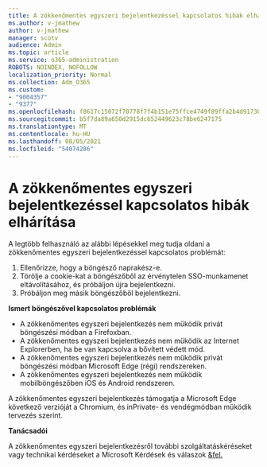 ```yaml
---
title: A zökkenőmentes egyszeri bejelentkezéssel kapcsolatos hibák elhárítása
ms.author: v-jmathew
author: v-jmathew
manager: scotv
audience: Admin
ms.topic: article
ms.service: o365-administration
ROBOTS: NOINDEX, NOFOLLOW
localization_priority: Normal
ms.collection: Adm_O365
ms.custom:
- "9004357"
- "9377"
ms.openlocfilehash: f8617c15072f70778f7f4b151e75ffce4749f89ffa2b4d91730937c26aaeabbb
ms.sourcegitcommit: b5f7da89a650d2915dc652449623c78be6247175
ms.translationtype: MT
ms.contentlocale: hu-HU
ms.lasthandoff: 08/05/2021
ms.locfileid: "54074286"
---
```

# <a name="troubleshoot-seamless-single-sign-on-sso-browser-issues"></a>A zökkenőmentes egyszeri bejelentkezéssel kapcsolatos hibák elhárítása

A legtöbb felhasználó az alábbi lépésekkel meg tudja oldani a zökkenőmentes egyszeri bejelentkezéssel kapcsolatos problémát:

1. Ellenőrizze, hogy a böngésző naprakész-e.
2. Törölje a cookie-kat a böngészőből az érvénytelen SSO-munkamenet eltávolításához, és próbáljon újra bejelentkezni.
3. Próbáljon meg másik böngészőből bejelentkezni.

**Ismert böngészővel kapcsolatos problémák**

- A zökkenőmentes egyszeri bejelentkezés nem működik privát böngészési módban a Firefoxban.
- A zökkenőmentes egyszeri bejelentkezés nem működik az Internet Explorerben, ha be van kapcsolva a bővített védett mód.
- A zökkenőmentes egyszeri bejelentkezés nem működik privát böngészési módban Microsoft Edge (régi) rendszereken.
- A zökkenőmentes egyszeri bejelentkezés nem működik mobilböngészőben iOS és Android rendszeren.

A zökkenőmentes egyszeri bejelentkezés támogatja a Microsoft Edge következő verzióját a Chromium, és inPrivate- és vendégmódban működik tervezés szerint.

**Tanácsadói**

A zökkenőmentes egyszeri bejelentkezésről további szolgáltatáskéréseket vagy technikai kérdéseket a Microsoft Kérdések és válaszok [&fel.](https://docs.microsoft.com/answers/topics/azure-ad-single-sign-on.html)
